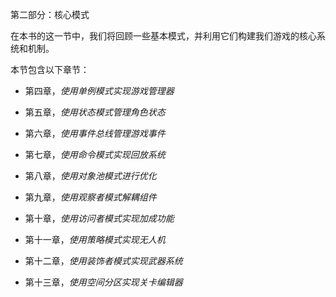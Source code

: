 第二部分：核心模式

在本书的这一节中，我们将回顾一些基本模式，并利用它们构建我们游戏的核心系统和机制。

本节包含以下章节：

+   第四章，*使用单例模式实现游戏管理器*

+   第五章，*使用状态模式管理角色状态*

+   第六章，*使用事件总线管理游戏事件*

+   第七章，*使用命令模式实现回放系统*

+   第八章，*使用对象池模式进行优化*

+   第九章，*使用观察者模式解耦组件*

+   第十章，*使用访问者模式实现加成功能*

+   第十一章，*使用策略模式实现无人机*

+   第十二章，*使用装饰者模式实现武器系统*

+   第十三章，*使用空间分区实现关卡编辑器*

